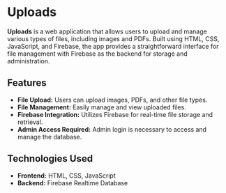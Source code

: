 # **Uploads**

**Uploads** is a web application that allows users to upload and manage various types of files, including images and PDFs. Built using HTML, CSS, JavaScript, and Firebase, the app provides a straightforward interface for file management with Firebase as the backend for storage and administration.

## **Features**

- **File Upload:** Users can upload images, PDFs, and other file types.
- **File Management:** Easily manage and view uploaded files.
- **Firebase Integration:** Utilizes Firebase for real-time file storage and retrieval.
- **Admin Access Required:** Admin login is necessary to access and manage the database.

## **Technologies Used**

- **Frontend:** HTML, CSS, JavaScript
- **Backend:** Firebase Realtime Database
